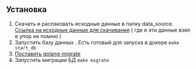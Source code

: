 ## Установка
1. Скачать и распаковать исходные данные в папку data_source.
[Ссылка на исходные данные для скачивания](https://disk.yandex.ru/d/Uh54JX7qJV0TEg) 
( где я эти данные взял в упор не помню )
1. Запустить базу данных . Есть готовый для запуска в докере ```make start_db```
2. [Поставить golang-migrate](https://github.com/golang-migrate/migrate/tree/master/cmd/migrate)
3. Запустить миграции БД ```make migrate```
   
